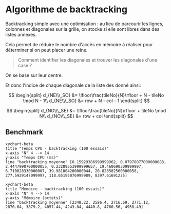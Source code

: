 # Algorithme de backtracking

Backtracking simple avec une optimisation : au lieu de parcourir les lignes, colonnes et diagonales sur la grille, on stocke si elle sont libres dans des listes annexes.

Cela permet de réduire le nombre d'accès en mémoire à réaliser pour déterminer si on peut placer une reine.

> Comment identifier les diagonales et trouver les diagonales d'une case ?

On se base sur leur centre.

Et donc l'indice de chaque diagonale de la liste des donné ainsi:

$$
\begin{split}
d_{NE\\\_SO} &= \lfloor\frac{tileNo}{N}\rfloor + N - tileNo \mod N - 1\\
d_{NE\\\_SO} &= row + N - col - 1
\end{split}
$$

$$
\begin{split}
d_{NO\\\_SE} &= \lfloor\frac{tileNo}{N}\rfloor + tileNo \mod N\\
d_{NO\\\_SE} &= row + col
\end{split}
$$

## Benchmark

```mermaid
xychart-beta
title "Temps CPU - backtracking (100 essais)"
x-axis "N" 4 --> 14
y-axis "Temps CPU (ms)"
line "backtracking moyenne" [0.15929386999999962, 0.07978077000000083, 2.4447990700000055, 0.23289553999999657, 19.460690309999997, 6.710828330000007, 39.981004200000044, 20.828582560000058, 277.5929147099997, 118.65195076999989, 8397.61691225]
```

```mermaid
xychart-beta
title "Mémoire - backtracking (100 essais)"
x-axis "N" 4 --> 14
y-axis "Mémoire (octets)"
line "backtracking moyenne" [2348.22, 2586.4, 2716.69, 2771.12, 2870.64, 3879.2, 4057.44, 4243.84, 4440.8, 4760.56, 4958.49]
```
